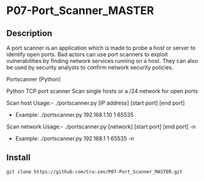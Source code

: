 # P07-Port_Scanner_MASTER
## Description

A port scanner is an application which is made to probe a host or server to identify open ports. Bad actors can use port scanners to exploit vulnerabilities by finding network services running on a host. They can also be used by security analysts to confirm network security policies.

Portscanner (Python)

Python TCP port scanner
Scan single hosts or a /24 network for open ports

Scan host Usage:- ./portscanner.py [IP address] [start port] [end port] 
* Example: ./portscanner.py 192.168.1.10 1 65535

Scan network Usage:- ./portscanner.py [network] [start port] [end port] -n 
* Example: ./portscanner.py 192.168.1 1 65535 -n

## Install

```
git clone https://github.com/Cru-zen/P07-Port_Scanner_MASTER.git
```

